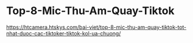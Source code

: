 # Top-8-Mic-Thu-Am-Quay-Tiktok
https://htcamera.htskys.com/bai-viet/top-8-mic-thu-am-quay-tiktok-tot-nhat-duoc-cac-tiktoker-tiktok-kol-ua-chuong/
